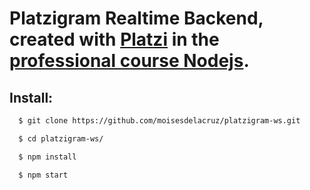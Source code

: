 # Platzigram Realtime Backend, created with [Platzi][platzi] in the [professional course Nodejs][course].

## Install:
```sh
  $ git clone https://github.com/moisesdelacruz/platzigram-ws.git

  $ cd platzigram-ws/

  $ npm install

  $ npm start
```


[platzigram-api]: <https://github.com/moisesdelacruz/platzigram-db>
[platzigram-api]: <https://github.com/moisesdelacruz/platzigram-api>
[platzigram-api]: <https://github.com/moisesdelacruz/platzigram-client>
[platzigram]: <https://github.com/moisesdelacruz/platzigram>
[platzi]: <https://platzi.com/>
[course]: <https://platzi.com/clases/node/>
